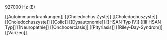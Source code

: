 927000 Hz (E)

[[Autoimmunerkrankungen]]
[[Choledochus Zyste]]
[[Choledochuszyste]]
[[Choledochuszyste]]
[[Colic]]
[[Dysautonomie]]
[[HSAN Typ IV]]
[[III HSAN Typ]]
[[Neuropathie]]
[[Onchocerciasis]]
[[Pityriasis]]
[[Riley-Day-Syndrom]]
[[Varizen]]